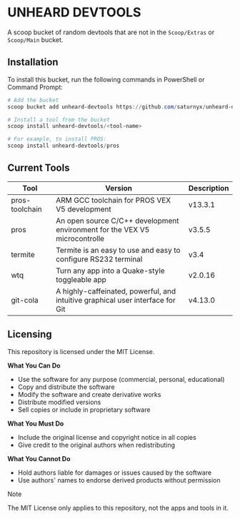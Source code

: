 # UNHEARD DEVTOOLS

A scoop bucket of random devtools that are not in the `Scoop/Extras` or `Scoop/Main` bucket.

## Installation

To install this bucket, run the following commands in PowerShell or Command Prompt:

```powershell
# Add the bucket
scoop bucket add unheard-devtools https://github.com/saturnyx/unheard-devtools
```

```powershell
# Install a tool from the bucket
scoop install unheard-devtools/<tool-name>
```

```powershell
# For example, to install PROS:
scoop install unheard-devtools/pros
```

## Current Tools

| Tool           | Version                                                                        | Description |
| -------------- | ------------------------------------------------------------------------------ | ----------- |
| pros-toolchain | ARM GCC toolchain for PROS VEX V5 development                                  | v13.3.1     |
| pros           | An open source C/C++ development environment for the VEX V5 microcontrolle     | v3.5.5      |
| termite        | Termite is an easy to use and easy to configure RS232 terminal                 | v3.4        |
| wtq            | Turn any app into a Quake-style toggleable app                                 | v2.0.16     |
| git-cola       | A highly-caffeinated, powerful, and intuitive graphical user interface for Git | v4.13.0     |

## Licensing

This repository is licensed under the MIT License.

**What You Can Do**

-   Use the software for any purpose (commercial, personal, educational)
-   Copy and distribute the software
-   Modify the software and create derivative works
-   Distribute modified versions
-   Sell copies or include in proprietary software

**What You Must Do**

-   Include the original license and copyright notice in all copies
-   Give credit to the original authors when redistributing

**What You Cannot Do**

-   Hold authors liable for damages or issues caused by the software
-   Use authors' names to endorse derived products without permission

> [!NOTE]
> The MIT License only applies to this repository, not the apps and tools in it.
